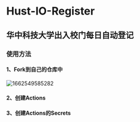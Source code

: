 # Hust-IO-Register
## 华中科技大学出入校门每日自动登记


### 使用方法

#### 1、Fork到自己的仓库中
![1662549585282](https://user-images.githubusercontent.com/67460808/188866107-a2abceca-4e7e-4c05-8060-907fd9b0195d.png)


#### 2、创建Actions

#### 3、创建Actions的Secrets
